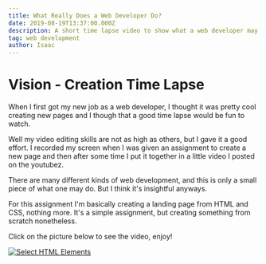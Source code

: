 ```yaml
---
title: What Really Does a Web Developer Do?
date: 2019-08-19T13:37:00.000Z
description: A short time lapse video to show what a web developer may do in his/her daily job.
tag: web development
author: Isaac
---
```


# Vision - Creation Time Lapse

When I first got my new job as a web developer, I thought it was pretty cool creating new pages and I though that a good time lapse would be fun to watch. 

Well my video editing skills are not as high as others, but I gave it a good effort. I recorded my screen when I was given an assignment to create a new page and then after some time I put it together in a little video I posted on the youtubez.

There are many different kinds of web development, and this is only a small piece of what one may do. But I think it's insightful anyways.

For this assignment I'm basically creating a landing page from HTML and CSS, nothing more. It's a simple assignment, but creating something from scratch nonetheless.

Click on the picture below to see the video, enjoy!

[![Select HTML Elements](/images/whatDoWebDevsDo.png "Select HTML Elements")](https://youtu.be/WVQKmfUrWsk "Youtube")